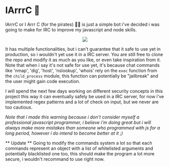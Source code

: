# IArrrC 🦜
IArrrC or I Arrr C (for the pirates) 🏴‍☠️ is just a simple bot i've decided i was going to make for IRC to improve my javascript and node skills.

<p align="center">
  <img src="https://media3.giphy.com/media/3o6Zt3KyN0vd1S97d6/giphy.gif"/>
</p>

It has multiple functionalities, but i can't guarantee that it safe to use yet in production, so i wouldn't yet use it in a IRC server. You are still free to clone the repo and modify it as much as you like, or even take inspiration from it.
Note that when i say it's not safe for use yet, it's because chat commands like 'nmap', 'dig', 'host', 'nslookup', 'whois' rely on the `exec` function from the `child_process` module, this function can potentially be "jailbreak" and the user might gain code execution.

I will spend the next few days working on different security concepts in this project this way it can eventually safely be used in a IRC server, for now i've implemented regex patterns and a lot of check on input, but we never are too cautious.

*Note that i made this warning because i don't consider myself a professional javascript programmer, i believe i'm doing great but i will always make more mistakes than someone who programmed with js for a long period, however i do intend to become better at it ;)*

** Update ** Going to modify the commands system a lot so that each commands represent an object with a list of whitelisted arguments and potentially blacklisted one too, this should make the program a lot more secure, i wouldn't recommand to use right now.

